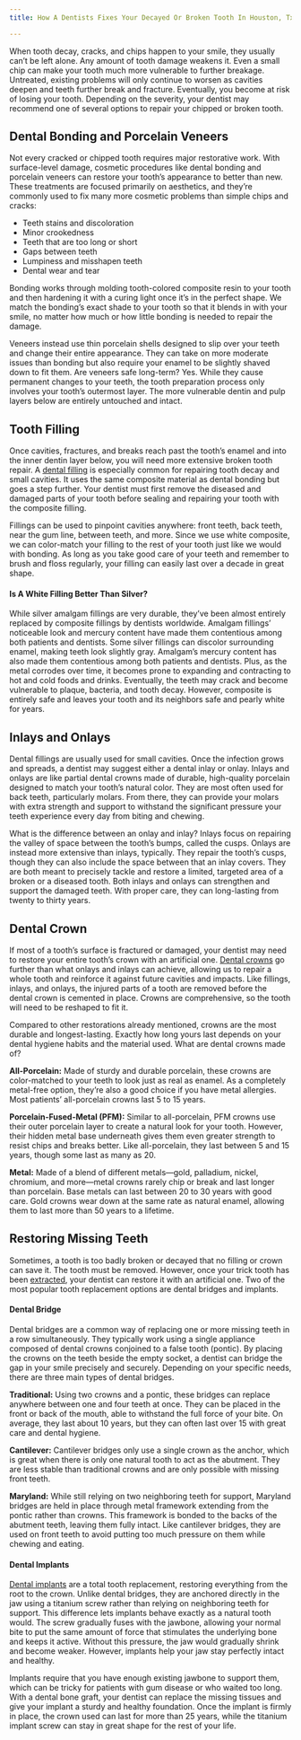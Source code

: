 ```yaml
---
title: How A Dentists Fixes Your Decayed Or Broken Tooth In Houston, Tx

---
```

When tooth decay, cracks, and chips happen to your smile, they usually can’t be left alone. Any amount of tooth damage weakens it. Even a small chip can make your tooth much more vulnerable to further breakage. Untreated, existing problems will only continue to worsen as cavities deepen and teeth further break and fracture. Eventually, you become at risk of losing your tooth. Depending on the severity, your dentist may recommend one of several options to repair your chipped or broken tooth.

## Dental Bonding and Porcelain Veneers

Not every cracked or chipped tooth requires major restorative work. With surface-level damage, cosmetic procedures like dental bonding and porcelain veneers can restore your tooth’s appearance to better than new. These treatments are focused primarily on aesthetics, and they’re commonly used to fix many more cosmetic problems than simple chips and cracks:

* Teeth stains and discoloration
* Minor crookedness
* Teeth that are too long or short
* Gaps between teeth
* Lumpiness and misshapen teeth
* Dental wear and tear

Bonding works through molding tooth-colored composite resin to your tooth and then hardening it with a curing light once it’s in the perfect shape. We match the bonding’s exact shade to your tooth so that it blends in with your smile, no matter how much or how little bonding is needed to repair the damage.

Veneers instead use thin porcelain shells designed to slip over your teeth and change their entire appearance. They can take on more moderate issues than bonding but also require your enamel to be slightly shaved down to fit them. Are veneers safe long-term? Yes. While they cause permanent changes to your teeth, the tooth preparation process only involves your tooth’s outermost layer. The more vulnerable dentin and pulp layers below are entirely untouched and intact.

## Tooth Filling

Once cavities, fractures, and breaks reach past the tooth’s enamel and into the inner dentin layer below, you will need more extensive broken tooth repair. A [dental filling](https://www.nudentistry.com/houston-tx/restorative-dentistry/cavity-fillings/) is especially common for repairing tooth decay and small cavities. It uses the same composite material as dental bonding but goes a step further. Your dentist must first remove the diseased and damaged parts of your tooth before sealing and repairing your tooth with the composite filling.

Fillings can be used to pinpoint cavities anywhere: front teeth, back teeth, near the gum line, between teeth, and more. Since we use white composite, we can color-match your filling to the rest of your tooth just like we would with bonding. As long as you take good care of your teeth and remember to brush and floss regularly, your filling can easily last over a decade in great shape.

#### Is A White Filling Better Than Silver?

While silver amalgam fillings are very durable, they’ve been almost entirely replaced by composite fillings by dentists worldwide. Amalgam fillings’ noticeable look and mercury content have made them contentious among both patients and dentists. Some silver fillings can discolor surrounding enamel, making teeth look slightly gray. Amalgam’s mercury content has also made them contentious among both patients and dentists. Plus, as the metal corrodes over time, it becomes prone to expanding and contracting to hot and cold foods and drinks. Eventually, the teeth may crack and become vulnerable to plaque, bacteria, and tooth decay. However, composite is entirely safe and leaves your tooth and its neighbors safe and pearly white for years.

## Inlays and Onlays

Dental fillings are usually used for small cavities. Once the infection grows and spreads, a dentist may suggest either a dental inlay or onlay. Inlays and onlays are like partial dental crowns made of durable, high-quality porcelain designed to match your tooth’s natural color. They are most often used for back teeth, particularly molars. From there, they can provide your molars with extra strength and support to withstand the significant pressure your teeth experience every day from biting and chewing.

What is the difference between an onlay and inlay? Inlays focus on repairing the valley of space between the tooth’s bumps, called the cusps. Onlays are instead more extensive than inlays, typically. They repair the tooth’s cusps, though they can also include the space between that an inlay covers. They are both meant to precisely tackle and restore a limited, targeted area of a broken or a diseased tooth. Both inlays and onlays can strengthen and support the damaged teeth. With proper care, they can long-lasting from twenty to thirty years.

## Dental Crown

If most of a tooth’s surface is fractured or damaged, your dentist may need to restore your entire tooth’s crown with an artificial one. [Dental crowns](https://www.nudentistry.com/houston-tx/restorative-dentistry/tooth-crown/) go further than what onlays and inlays can achieve, allowing us to repair a whole tooth and reinforce it against future cavities and impacts. Like fillings, inlays, and onlays, the injured parts of a tooth are removed before the dental crown is cemented in place. Crowns are comprehensive, so the tooth will need to be reshaped to fit it.

Compared to other restorations already mentioned, crowns are the most durable and longest-lasting. Exactly how long yours last depends on your dental hygiene habits and the material used. What are dental crowns made of?

**All-Porcelain:** Made of sturdy and durable porcelain, these crowns are color-matched to your teeth to look just as real as enamel. As a completely metal-free option, they’re also a good choice if you have metal allergies. Most patients’ all-porcelain crowns last 5 to 15 years.

**Porcelain-Fused-Metal (PFM):** Similar to all-porcelain, PFM crowns use their outer porcelain layer to create a natural look for your tooth. However, their hidden metal base underneath gives them even greater strength to resist chips and breaks better. Like all-porcelain, they last between 5 and 15 years, though some last as many as 20.

**Metal:** Made of a blend of different metals—gold, palladium, nickel, chromium, and more—metal crowns rarely chip or break and last longer than porcelain. Base metals can last between 20 to 30 years with good care. Gold crowns wear down at the same rate as natural enamel, allowing them to last more than 50 years to a lifetime.

## Restoring Missing Teeth

Sometimes, a tooth is too badly broken or decayed that no filling or crown can save it. The tooth must be removed. However, once your trick tooth has been [extracted](https://www.healthline.com/health/tooth-extraction), your dentist can restore it with an artificial one. Two of the most popular tooth replacement options are dental bridges and implants.

#### Dental Bridge

Dental bridges are a common way of replacing one or more missing teeth in a row simultaneously. They typically work using a single appliance composed of dental crowns conjoined to a false tooth (pontic). By placing the crowns on the teeth beside the empty socket, a dentist can bridge the gap in your smile precisely and securely. Depending on your specific needs, there are three main types of dental bridges.

**Traditional:** Using two crowns and a pontic, these bridges can replace anywhere between one and four teeth at once. They can be placed in the front or back of the mouth, able to withstand the full force of your bite. On average, they last about 10 years, but they can often last over 15 with great care and dental hygiene.

**Cantilever:** Cantilever bridges only use a single crown as the anchor, which is great when there is only one natural tooth to act as the abutment. They are less stable than traditional crowns and are only possible with missing front teeth.

**Maryland:** While still relying on two neighboring teeth for support, Maryland bridges are held in place through metal framework extending from the pontic rather than crowns. This framework is bonded to the backs of the abutment teeth, leaving them fully intact. Like cantilever bridges, they are used on front teeth to avoid putting too much pressure on them while chewing and eating.

#### Dental Implants

[Dental implants](https://www.nudentistry.com/houston-tx/restorative-dentistry/dental-implants/) are a total tooth replacement, restoring everything from the root to the crown. Unlike dental bridges, they are anchored directly in the jaw using a titanium screw rather than relying on neighboring teeth for support. This difference lets implants behave exactly as a natural tooth would. The screw gradually fuses with the jawbone, allowing your normal bite to put the same amount of force that stimulates the underlying bone and keeps it active. Without this pressure, the jaw would gradually shrink and become weaker. However, implants help your jaw stay perfectly intact and healthy.

Implants require that you have enough existing jawbone to support them, which can be tricky for patients with gum disease or who waited too long. With a dental bone graft, your dentist can replace the missing tissues and give your implant a sturdy and healthy foundation. Once the implant is firmly in place, the crown used can last for more than 25 years, while the titanium implant screw can stay in great shape for the rest of your life.